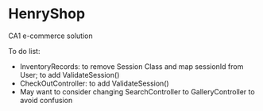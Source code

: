 # HenryShop
CA1 e-commerce solution

To do list:
- InventoryRecords: to remove Session Class and map sessionId from User; to add ValidateSession() 
- CheckOutController: to add ValidateSession()
- May want to consider changing SearchController to GalleryController to avoid confusion 
